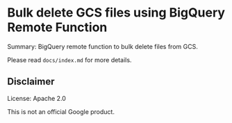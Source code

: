 # Bulk delete GCS files using BigQuery Remote Function

Summary: BigQuery remote function to bulk delete files from GCS.

Please read `docs/index.md` for more details.

## Disclaimer

License: Apache 2.0

This is not an official Google product.
